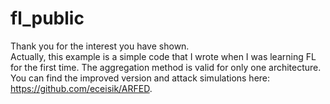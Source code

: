 # fl_public

Thank you for the interest you have shown.    
Actually, this example is a simple code that I wrote when I was learning FL for the first time. The aggregation method is valid for only one architecture.
You can find the improved version and attack simulations here: https://github.com/eceisik/ARFED.
